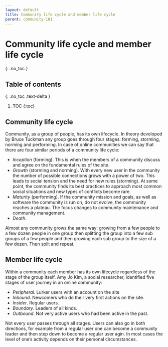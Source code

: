 ```yaml
---
layout: default
title: Community life cycle and member life cycle
parent: community-101
---
```


# Community life cycle and member life cycle
{: .no_toc }

## Table of contents
{: .no_toc .text-delta }

1. TOC
{:toc}

## Community life cycle

Community, as a group of people, has its own lifecycle. In theory developed by Bruce Tuckman any group goes through four stages: forming, storming, norming and performing. In case of online communities we can say that there are four similar periods of a community life cycle: 

- *Inception* (forming). This is when the members of a community discuss and agree on the fundamental rules of the site.
- *Growth* (storming and norming). With every new user in the community the number of possible connections grows with a power of two. This leads to social tension and the need for new rules (storming). At some point, the community finds its best practices to approach most common social situations and new types of conflicts become rare. 
- *Maturity* (performing). If the community mission and goals, as well as software the community is run on, do not evolve, the community reaches a plateau. The focus changes to community maintenance and community management. 
- *Death*. 

Almost any community grows the same way: growing from a few people to a few dozen people in one group then splitting the group into a few sub groups of a few people and then growing each sub group to the size of a few dozen. Then split and repeat. 

## Member life cycle 

Within a community each member has its own lifecycle regardless of the stage of the group itself. Amy Jo Kim, a social researcher, identified five stages of user journey in an online community:

- *Peripheral*. Lurker users with an account on the site
- *Inbound*. Newcomers who do their very first actions on the site.
- *Insider*. Regular users.
- *Boundary*. Leaders of all kinds.
- *Outbound*. Not very active users who had been active in the past.

Not every user passes through all stages. Users can also go in both directions, for example from a regular user one can become a community leader and then step down to become a regular user agin. In most cases the level of one’s activity depends on their personal circumstances.
